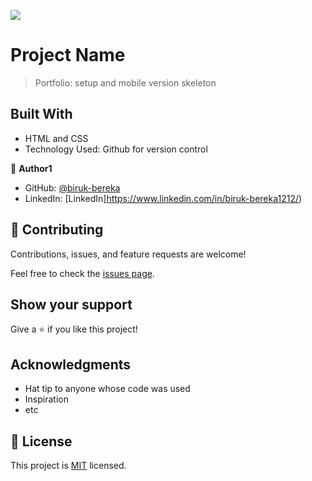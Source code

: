 ![](https://img.shields.io/badge/Microverse-blueviolet)

# Project Name

> Portfolio: setup and mobile version skeleton


## Built With

- HTML and CSS
- Technology Used: Github for version control


👤 **Author1**

- GitHub: [@biruk-bereka](https://github.com/biruk-bereka)
- LinkedIn: [LinkedIn]https://www.linkedin.com/in/biruk-bereka1212/)


## 🤝 Contributing

Contributions, issues, and feature requests are welcome!

Feel free to check the [issues page](../../issues/).

## Show your support

Give a ⭐️ if you like this project!

## Acknowledgments

- Hat tip to anyone whose code was used
- Inspiration
- etc

## 📝 License

This project is [MIT](./MIT.md) licensed.
